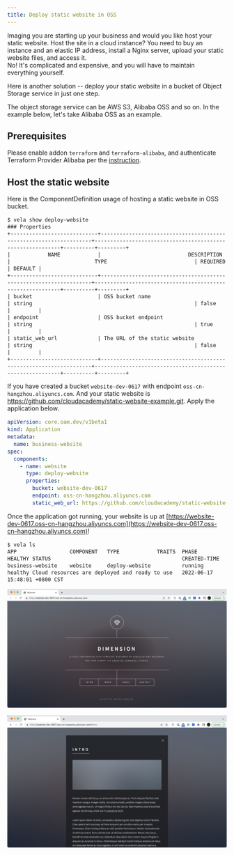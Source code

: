 ```yaml
---
title: Deploy static website in OSS
---
```


Imaging you are starting up your business and would you like host your static website.
Host the site in a cloud instance? You need to buy an instance and an elastic IP address, install a Nginx server, upload your static
website files, and access it.  
No! It's complicated and expensive, and you will have to maintain everything yourself.

Here is another solution -- deploy your static website in a bucket of Object Storage service in just one step.

The object storage service can be AWS S3, Alibaba OSS and so on. In the example below, let's take Alibaba OSS as an example.

## Prerequisites

Please enable addon `terraform` and `terraform-alibaba`, and authenticate Terraform Provider Alibaba per the [instruction](../../../reference/addons/terraform).

## Host the static website

Here is the ComponentDefinition usage of hosting a static website in OSS bucket.

```shell
$ vela show deploy-website
### Properties
+----------------------------+-------------------------------------------------------------------+-----------------------------------------------------------+----------+---------+
|            NAME            |                            DESCRIPTION                            |                           TYPE                            | REQUIRED | DEFAULT |
+----------------------------+-------------------------------------------------------------------+-----------------------------------------------------------+----------+---------+
| bucket                     | OSS bucket name                                                   | string                                                    | false    |         |
| endpoint                   | OSS bucket endpoint                                               | string                                                    | true     |         |
| static_web_url             | The URL of the static website                                     | string                                                    | false    |         |
+----------------------------+-------------------------------------------------------------------+-----------------------------------------------------------+----------+---------+
```

If you have created a bucket `website-dev-0617` with endpoint `oss-cn-hangzhou.aliyuncs.com`. And your static website is
https://github.com/cloudacademy/static-website-example.git. Apply the application below.

```yaml
apiVersion: core.oam.dev/v1beta1
kind: Application
metadata:
  name: business-website
spec:
  components:
    - name: website
      type: deploy-website
      properties:
        bucket: website-dev-0617
        endpoint: oss-cn-hangzhou.aliyuncs.com
        static_web_url: https://github.com/cloudacademy/static-website-example.git

```

Once the application got running, your website is up at [https://website-dev-0617.oss-cn-hangzhou.aliyuncs.com](https://website-dev-0617.oss-cn-hangzhou.aliyuncs.com)!

```shell
$ vela ls
APP             	COMPONENT	TYPE          	TRAITS	PHASE  	HEALTHY	STATUS                                       	CREATED-TIME
business-website	website  	deploy-website	      	running	healthy	Cloud resources are deployed and ready to use	2022-06-17 15:48:01 +0800 CST

```

![](../../../resources/deploy-website-snaphost-index.jpg)

![](../../../resources/deploy-website-snaphost-about.jpg)
